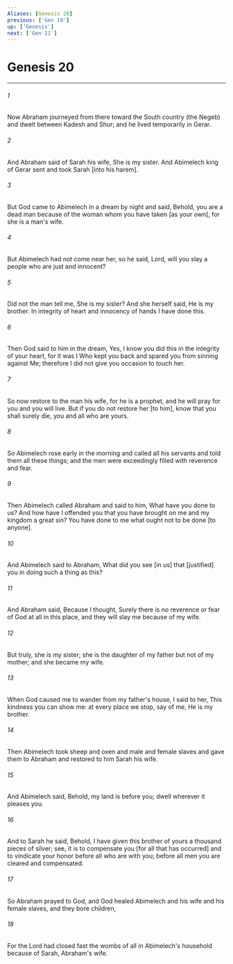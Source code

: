 ```yaml
---
Aliases: [Genesis 20]
previous: ['Gen 19']
up: ['Genesis']
next: ['Gen 21']
---
```

# Genesis 20

***

###### 1 

Now Abraham journeyed from there toward the South country (the Negeb) and dwelt between Kadesh and Shur; and he lived temporarily in Gerar. 

###### 2 

And Abraham said of Sarah his wife, She is my sister. And Abimelech king of Gerar sent and took Sarah [into his harem]. 

###### 3 

But God came to Abimelech in a dream by night and said, Behold, you are a dead man because of the woman whom you have taken [as your own], for she is a man's wife. 

###### 4 

But Abimelech had not come near her, so he said, Lord, will you slay a people who are just and innocent? 

###### 5 

Did not the man tell me, She is my sister? And she herself said, He is my brother. In integrity of heart and innocency of hands I have done this. 

###### 6 

Then God said to him in the dream, Yes, I know you did this in the integrity of your heart, for it was I Who kept you back and spared you from sinning against Me; therefore I did not give you occasion to touch her. 

###### 7 

So now restore to the man his wife, for he is a prophet, and he will pray for you and you will live. But if you do not restore her [to him], know that you shall surely die, you and all who are yours. 

###### 8 

So Abimelech rose early in the morning and called all his servants and told them all these things; and the men were exceedingly filled with reverence and fear. 

###### 9 

Then Abimelech called Abraham and said to him, What have you done to us? And how have I offended you that you have brought on me and my kingdom a great sin? You have done to me what ought not to be done [to anyone]. 

###### 10 

And Abimelech said to Abraham, What did you see [in us] that [justified] you in doing such a thing as this? 

###### 11 

And Abraham said, Because I thought, Surely there is no reverence or fear of God at all in this place, and they will slay me because of my wife. 

###### 12 

But truly, she is my sister; she is the daughter of my father but not of my mother; and she became my wife. 

###### 13 

When God caused me to wander from my father's house, I said to her, This kindness you can show me: at every place we stop, say of me, He is my brother. 

###### 14 

Then Abimelech took sheep and oxen and male and female slaves and gave them to Abraham and restored to him Sarah his wife. 

###### 15 

And Abimelech said, Behold, my land is before you; dwell wherever it pleases you. 

###### 16 

And to Sarah he said, Behold, I have given this brother of yours a thousand pieces of silver; see, it is to compensate you [for all that has occurred] and to vindicate your honor before all who are with you; before all men you are cleared and compensated. 

###### 17 

So Abraham prayed to God, and God healed Abimelech and his wife and his female slaves, and they bore children, 

###### 18 

For the Lord had closed fast the wombs of all in Abimelech's household because of Sarah, Abraham's wife.
